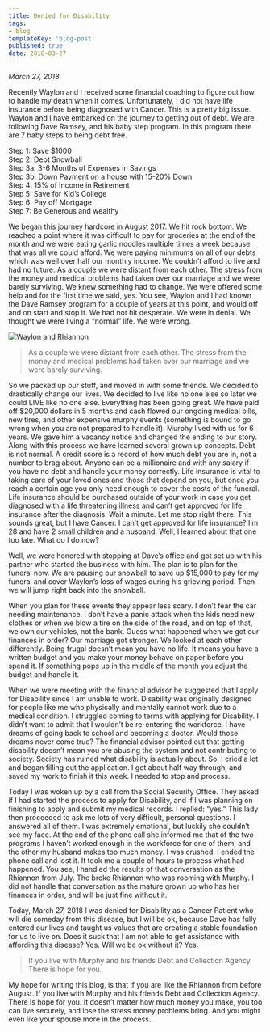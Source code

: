 ```yaml
---
title: Denied for Disability
tags:
- blog
templateKey: 'blog-post'
published: true
date: 2018-03-27
---
```


_March 27, 2018_

Recently Waylon and I received some financial coaching to figure out how to handle my death when it comes.  Unfortunately, I did not have life insurance before being diagnosed with Cancer.  This is a pretty big issue.  Waylon and I have embarked on the journey to getting out of debt.  We are following Dave Ramsey, and his baby step program.  In this program there are 7 baby steps to being debt free.

Step 1:  Save $1000  
Step 2:  Debt Snowball  
Step 3a: 3-6 Months of Expenses in Savings  
Step 3b:  Down Payment on a house with 15-20% Down  
Step 4: 15% of Income in Retirement  
Step 5: Save for Kid’s College  
Step 6:  Pay off Mortgage  
Step 7: Be Generous and wealthy  

We began this journey hardcore in August 2017.  We hit rock bottom.  We reached a point where it was difficult to pay for groceries at the end of the month and we were eating garlic noodles multiple times a week because that was all we could afford.  We were paying minimums on all of our debts which was well over half our monthly income.  We couldn’t afford to live and had no future.  As a couple we were distant from each other.  The stress from the money and medical problems had taken over our marriage and we were barely surviving.  We knew something had to change.
We were offered some help and for the first time we said, yes.  You see, Waylon and I had known the Dave Ramsey program for a couple of years at this point, and would off and on start and stop it.  We had not hit desperate. We were in denial.  We thought we were living a “normal” life.  We were wrong.

![Waylon and Rhiannon](https://dropper.wayl.one/api/file/781457d4-7642-4e36-a642-085e2d1273bc.jpg)

> As a couple we were distant from each other. The stress from the money and medical problems had taken over our marriage and we were barely surviving.

So we packed up our stuff, and moved in with some friends.  We decided to drastically change our lives.  We decided to live like no one else so later we could LIVE like no one else.  Everything has been going great.  We have paid off $20,000 dollars in 5 months and cash flowed our ongoing medical bills, new tires, and other expensive murphy events (something is bound to go wrong when you are not prepared to handle it).  Murphy lived with us for 6 years.  We gave him a vacancy notice and changed the ending to our story.
Along with this process we have learned several grown up concepts.  Debt is not normal.  A credit score is a record of how much debt you are in, not a number to brag about.  Anyone can be a millionaire and with any salary if you have no debt and handle your money correctly.  Life insurance is vital to taking care of your loved ones and those that depend on you, but once you reach a certain age you only need enough to cover the costs of the funeral.  Life insurance should be purchased outside of your work in case you get diagnosed with a life threatening illness and can’t get approved for life insurance after the diagnosis. Wait a minute.  Let me stop right there.  This sounds great, but I have Cancer.  I can’t get approved for life insurance? I’m 28 and have 2 small children and a husband. Well, I learned about that one too late.  What do I do now?

 Well, we were honored with stopping at Dave’s office and got set up with his partner who started the business with him.  The plan is to plan for the funeral now.  We are pausing our snowball to save up $15,000 to pay for my funeral and cover Waylon’s loss of wages during his grieving period.  Then we will jump right back into the snowball.

When you plan for these events they appear less scary.  I don’t fear the car needing maintenance. I don’t have a panic attack when the kids need new clothes or when we blow a tire on the side of the road, and on top of that, we own our vehicles, not the bank.
Guess what happened when we got our finances in order?  Our marriage got stronger.  We looked at each other differently.  Being frugal doesn’t mean you have no life.  It means you have a written budget and you make your money behave on paper before you spend it.  If something pops up in the middle of the month you adjust the budget and handle it.

When we were meeting with the financial advisor he suggested that I apply for Disability since I am unable to work.  Disability was originally designed for people like me who physically and mentally cannot work due to a medical condition.  I struggled coming to terms with applying for Disability.  I didn’t want to admit that I wouldn’t be re-entering the workforce.  I have dreams of going back to school and becoming a doctor.  Would those dreams never come true?  The financial advisor pointed out that getting disability doesn’t mean you are abusing the system and not contributing to society.  Society has ruined what disability is actually about.  So, I cried a lot and began filling out the application.  I got about half way through, and saved my work to finish it this week.  I needed to stop and process.

Today I was woken up by a call from the Social Security Office.  They asked if I had started the process to apply for Disability, and if I was planning on finishing to apply and submit my medical records.  I replied: “yes.”  This lady then proceeded to ask me lots of very difficult, personal questions.  I answered all of them.  I was extremely emotional, but luckily she couldn’t see my face.  At the end of the phone call she informed me that of the two programs I haven’t worked enough in the workforce for one of them, and the other my husband makes too much money.  I was crushed.  I ended the phone call and lost it.  It took me a couple of hours to process what had happened.  You see, I handled the results of that conversation as the Rhiannon from July.  The broke Rhiannon who was rooming with Murphy.  I did not handle that conversation as the mature grown up who has her finances in order, and will be just fine without it.

Today, March 27, 2018 I was denied for Disability as a Cancer Patient who will die someday from this disease, but I will be ok, because Dave has fully entered our lives and taught us values that are creating a stable foundation for us to live on.  Does it suck that I am not able to get assistance with affording this disease? Yes.  Will we be ok without it? Yes.

> If you live with Murphy and his friends Debt and Collection Agency. There is hope for you.

My hope for writing this blog, is that if you are like the Rhiannon from before August.  If you live with Murphy and his friends Debt and Collection Agency. There is hope for you.  It doesn’t matter how much money you make, you too can live securely, and lose the stress money problems bring.  And you might even like your spouse more in the process.
